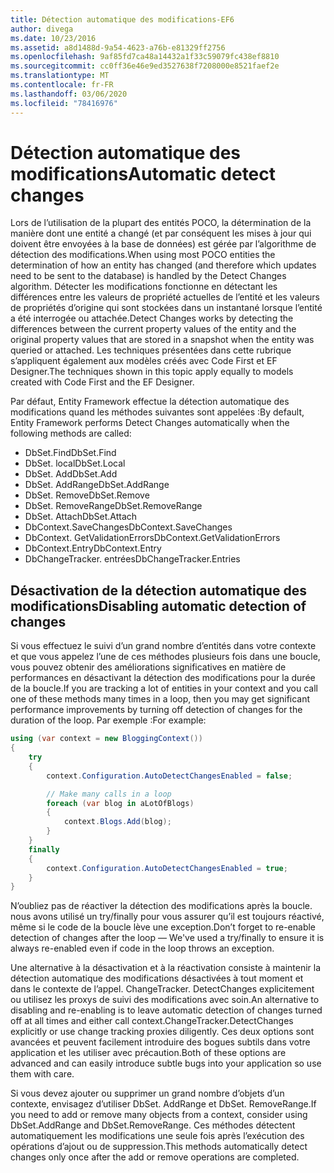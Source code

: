 ```yaml
---
title: Détection automatique des modifications-EF6
author: divega
ms.date: 10/23/2016
ms.assetid: a8d1488d-9a54-4623-a76b-e81329ff2756
ms.openlocfilehash: 9af85fd7ca48a14432a1f33c59079fc438ef8810
ms.sourcegitcommit: cc0ff36e46e9ed3527638f7208000e8521faef2e
ms.translationtype: MT
ms.contentlocale: fr-FR
ms.lasthandoff: 03/06/2020
ms.locfileid: "78416976"
---
```

# <a name="automatic-detect-changes"></a><span data-ttu-id="901ab-102">Détection automatique des modifications</span><span class="sxs-lookup"><span data-stu-id="901ab-102">Automatic detect changes</span></span>
<span data-ttu-id="901ab-103">Lors de l’utilisation de la plupart des entités POCO, la détermination de la manière dont une entité a changé (et par conséquent les mises à jour qui doivent être envoyées à la base de données) est gérée par l’algorithme de détection des modifications.</span><span class="sxs-lookup"><span data-stu-id="901ab-103">When using most POCO entities the determination of how an entity has changed (and therefore which updates need to be sent to the database) is handled by the Detect Changes algorithm.</span></span> <span data-ttu-id="901ab-104">Détecter les modifications fonctionne en détectant les différences entre les valeurs de propriété actuelles de l’entité et les valeurs de propriétés d’origine qui sont stockées dans un instantané lorsque l’entité a été interrogée ou attachée.</span><span class="sxs-lookup"><span data-stu-id="901ab-104">Detect Changes works by detecting the differences between the current property values of the entity and the original property values that are stored in a snapshot when the entity was queried or attached.</span></span> <span data-ttu-id="901ab-105">Les techniques présentées dans cette rubrique s’appliquent également aux modèles créés avec Code First et EF Designer.</span><span class="sxs-lookup"><span data-stu-id="901ab-105">The techniques shown in this topic apply equally to models created with Code First and the EF Designer.</span></span>  

<span data-ttu-id="901ab-106">Par défaut, Entity Framework effectue la détection automatique des modifications quand les méthodes suivantes sont appelées :</span><span class="sxs-lookup"><span data-stu-id="901ab-106">By default, Entity Framework performs Detect Changes automatically when the following methods are called:</span></span>  

- <span data-ttu-id="901ab-107">DbSet.Find</span><span class="sxs-lookup"><span data-stu-id="901ab-107">DbSet.Find</span></span>  
- <span data-ttu-id="901ab-108">DbSet. local</span><span class="sxs-lookup"><span data-stu-id="901ab-108">DbSet.Local</span></span>  
- <span data-ttu-id="901ab-109">DbSet. Add</span><span class="sxs-lookup"><span data-stu-id="901ab-109">DbSet.Add</span></span>  
- <span data-ttu-id="901ab-110">DbSet. AddRange</span><span class="sxs-lookup"><span data-stu-id="901ab-110">DbSet.AddRange</span></span>
- <span data-ttu-id="901ab-111">DbSet. Remove</span><span class="sxs-lookup"><span data-stu-id="901ab-111">DbSet.Remove</span></span>  
- <span data-ttu-id="901ab-112">DbSet. RemoveRange</span><span class="sxs-lookup"><span data-stu-id="901ab-112">DbSet.RemoveRange</span></span>
- <span data-ttu-id="901ab-113">DbSet. Attach</span><span class="sxs-lookup"><span data-stu-id="901ab-113">DbSet.Attach</span></span>  
- <span data-ttu-id="901ab-114">DbContext.SaveChanges</span><span class="sxs-lookup"><span data-stu-id="901ab-114">DbContext.SaveChanges</span></span>  
- <span data-ttu-id="901ab-115">DbContext. GetValidationErrors</span><span class="sxs-lookup"><span data-stu-id="901ab-115">DbContext.GetValidationErrors</span></span>  
- <span data-ttu-id="901ab-116">DbContext.Entry</span><span class="sxs-lookup"><span data-stu-id="901ab-116">DbContext.Entry</span></span>  
- <span data-ttu-id="901ab-117">DbChangeTracker. entrées</span><span class="sxs-lookup"><span data-stu-id="901ab-117">DbChangeTracker.Entries</span></span>  

## <a name="disabling-automatic-detection-of-changes"></a><span data-ttu-id="901ab-118">Désactivation de la détection automatique des modifications</span><span class="sxs-lookup"><span data-stu-id="901ab-118">Disabling automatic detection of changes</span></span>  

<span data-ttu-id="901ab-119">Si vous effectuez le suivi d’un grand nombre d’entités dans votre contexte et que vous appelez l’une de ces méthodes plusieurs fois dans une boucle, vous pouvez obtenir des améliorations significatives en matière de performances en désactivant la détection des modifications pour la durée de la boucle.</span><span class="sxs-lookup"><span data-stu-id="901ab-119">If you are tracking a lot of entities in your context and you call one of these methods many times in a loop, then you may get significant performance improvements by turning off detection of changes for the duration of the loop.</span></span> <span data-ttu-id="901ab-120">Par exemple :</span><span class="sxs-lookup"><span data-stu-id="901ab-120">For example:</span></span>  

``` csharp
using (var context = new BloggingContext())
{
    try
    {
        context.Configuration.AutoDetectChangesEnabled = false;

        // Make many calls in a loop
        foreach (var blog in aLotOfBlogs)
        {
            context.Blogs.Add(blog);
        }
    }
    finally
    {
        context.Configuration.AutoDetectChangesEnabled = true;
    }
}
```  

<span data-ttu-id="901ab-121">N’oubliez pas de réactiver la détection des modifications après la boucle. nous avons utilisé un try/finally pour vous assurer qu’il est toujours réactivé, même si le code de la boucle lève une exception.</span><span class="sxs-lookup"><span data-stu-id="901ab-121">Don’t forget to re-enable detection of changes after the loop — We've used a try/finally to ensure it is always re-enabled even if code in the loop throws an exception.</span></span>  

<span data-ttu-id="901ab-122">Une alternative à la désactivation et à la réactivation consiste à maintenir la détection automatique des modifications désactivées à tout moment et dans le contexte de l’appel. ChangeTracker. DetectChanges explicitement ou utilisez les proxys de suivi des modifications avec soin.</span><span class="sxs-lookup"><span data-stu-id="901ab-122">An alternative to disabling and re-enabling is to leave automatic detection of changes turned off at all times and either call context.ChangeTracker.DetectChanges explicitly or use change tracking proxies diligently.</span></span> <span data-ttu-id="901ab-123">Ces deux options sont avancées et peuvent facilement introduire des bogues subtils dans votre application et les utiliser avec précaution.</span><span class="sxs-lookup"><span data-stu-id="901ab-123">Both of these options are advanced and can easily introduce subtle bugs into your application so use them with care.</span></span>  

<span data-ttu-id="901ab-124">Si vous devez ajouter ou supprimer un grand nombre d’objets d’un contexte, envisagez d’utiliser DbSet. AddRange et DbSet. RemoveRange.</span><span class="sxs-lookup"><span data-stu-id="901ab-124">If you need to add or remove many objects from a context, consider using DbSet.AddRange and DbSet.RemoveRange.</span></span> <span data-ttu-id="901ab-125">Ces méthodes détectent automatiquement les modifications une seule fois après l’exécution des opérations d’ajout ou de suppression.</span><span class="sxs-lookup"><span data-stu-id="901ab-125">This methods automatically detect changes only once after the add or remove operations are completed.</span></span> 
